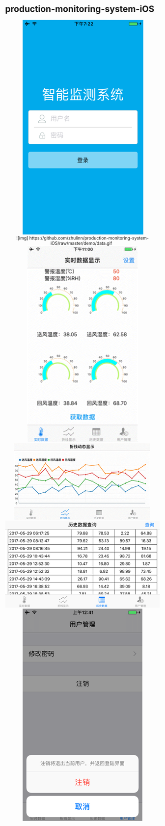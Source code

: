 # production-monitoring-system-iOS

<p align="center">
  <img src="https://github.com/zhulinn/production-monitoring-system-iOS/raw/master/demo/login.png" width = "180*2" height = "320*2">
  <br>
 ![img] https://github.com/zhulinn/production-monitoring-system-iOS/raw/master/demo/data.gif
  <img src="https://github.com/zhulinn/production-monitoring-system-iOS/raw/master/demo/data.gif" width = "360" height = "640"> <br>
  <img src="https://github.com/zhulinn/production-monitoring-system-iOS/raw/master/demo/graph.gif" width = "320*2" height = "180*2">  <br>
  <img src="https://github.com/zhulinn/production-monitoring-system-iOS/raw/master/demo/history.png" width = "320*2" height = "180*2">  <br>
  <img src="https://github.com/zhulinn/production-monitoring-system-iOS/raw/master/demo/manage.png"   width = "180*2" height = "320*2">
</p>
